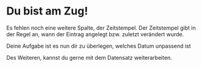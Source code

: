 # Du bist am Zug!

Es fehlen noch eine weitere Spalte, der Zeitstempel.
Der Zeitstempel gibt in der Regel an, wann der Eintrag angelegt bzw. zuletzt verändert wurde.

Deine Aufgabe ist es nun dir zu überlegen, welches Datum unpassend ist

Des Weiteren, kannst du gerne mit dem Datensatz weiterarbeiten.


